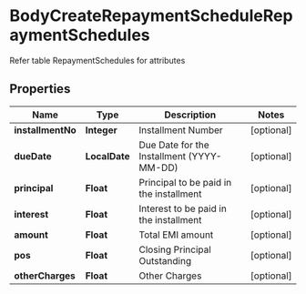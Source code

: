 

# BodyCreateRepaymentScheduleRepaymentSchedules

Refer table RepaymentSchedules for attributes

## Properties

Name | Type | Description | Notes
------------ | ------------- | ------------- | -------------
**installmentNo** | **Integer** | Installment Number |  [optional]
**dueDate** | **LocalDate** | Due Date for the Installment (YYYY-MM-DD) |  [optional]
**principal** | **Float** | Principal to be paid in the installment |  [optional]
**interest** | **Float** | Interest to be paid in the installment |  [optional]
**amount** | **Float** | Total EMI amount |  [optional]
**pos** | **Float** | Closing Principal Outstanding |  [optional]
**otherCharges** | **Float** | Other Charges |  [optional]



